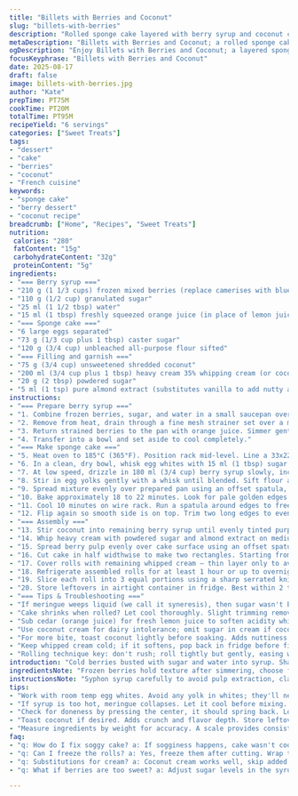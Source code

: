 ```yaml
---
title: "Billets with Berries and Coconut"
slug: "billets-with-berries"
description: "Rolled sponge cake layered with berry syrup and coconut cream. Uses frozen berries, a light meringue-based batter enriched with syrup, and whipped coconut cream with a hint of almond extract. Technique focuses on gentle folding, proper meringue peaks, and avoiding sogginess. Cooling and handling crucial for neat rolls. Adapted with reduced sugar and swapped lemon juice for orange zest. Coconut adds texture and color from soaking. Refrigerate to set flavors and maintain structure. Can substitute frozen berries or coconut cream for dairy-free option. Holds well in fridge for 2–3 days. Clear visual cues guide baking and rolling stages."
metaDescription: "Billets with Berries and Coconut; a rolled sponge cake with berry syrup and creamy coconut. Layered textures for a satisfying dessert experience."
ogDescription: "Enjoy Billets with Berries and Coconut; a layered sponge cake featuring sweet berries and coconut cream. Perfect dessert for gatherings."
focusKeyphrase: "Billets with Berries and Coconut"
date: 2025-08-17
draft: false
image: billets-with-berries.jpg
author: "Kate"
prepTime: PT75M
cookTime: PT20M
totalTime: PT95M
recipeYield: "6 servings"
categories: ["Sweet Treats"]
tags:
- "dessert"
- "cake"
- "berries"
- "coconut"
- "French cuisine"
keywords:
- "sponge cake"
- "berry dessert"
- "coconut recipe"
breadcrumb: ["Home", "Recipes", "Sweet Treats"]
nutrition: 
 calories: "280"
 fatContent: "15g"
 carbohydrateContent: "32g"
 proteinContent: "5g"
ingredients:
- "=== Berry syrup ==="
- "210 g (1 1/3 cups) frozen mixed berries (replace camerises with blueberries or raspberries)"
- "110 g (1/2 cup) granulated sugar"
- "25 ml (1 1/2 tbsp) water"
- "15 ml (1 tbsp) freshly squeezed orange juice (in place of lemon juice)"
- "=== Sponge cake ==="
- "6 large eggs separated"
- "73 g (1/3 cup plus 1 tbsp) caster sugar"
- "120 g (3/4 cup) unbleached all-purpose flour sifted"
- "=== Filling and garnish ==="
- "75 g (3/4 cup) unsweetened shredded coconut"
- "200 ml (3/4 cup plus 1 tbsp) heavy cream 35% whipping cream (or coconut cream for dairy-free)"
- "20 g (2 tbsp) powdered sugar"
- "5 ml (1 tsp) pure almond extract (substitutes vanilla to add nutty aroma)"
instructions:
- "=== Prepare berry syrup ==="
- "1. Combine frozen berries, sugar, and water in a small saucepan over medium heat. Bring to a lively boil while stirring frequently to avoid burning spots on the bottom. The mixture will bubble and release berry aroma, signaling juice extraction."
- "2. Remove from heat, drain through a fine mesh strainer set over a measuring cup. Do not press or mash berries; you want clear syrup without pulp. Reserve 200 ml (just under 1 cup) of this syrup. Add water if needed to reach volume."
- "3. Return strained berries to the pan with orange juice. Simmer gently for 5 minutes on low heat. This lightly thickens berry pulp while balancing acidity."
- "4. Transfer into a bowl and set aside to cool completely."
- "=== Make sponge cake ==="
- "5. Heat oven to 185°C (365°F). Position rack mid-level. Line a 33x22 cm (13x9 in) rimmed baking sheet with parchment, extending over two sides for easy removal."
- "6. In a clean, dry bowl, whisk egg whites with 15 ml (1 tbsp) sugar on medium speed until soft peaks form. Gradually add remaining sugar in thin streams while increasing speed. Whip until stiff, glossy peaks hold shape without falling."
- "7. At low speed, drizzle in 180 ml (3/4 cup) berry syrup slowly, incorporating fully but being careful to keep meringue volume."
- "8. Stir in egg yolks gently with a whisk until blended. Sift flour atop meringue mixture, folding delicately with a spoon or rubber spatula. Stop folding once flour streaks vanish; overmixing will deflate batter."
- "9. Spread mixture evenly over prepared pan using an offset spatula, smoothing surface. Tap pan lightly on counter to release large air bubbles."
- "10. Bake approximately 18 to 22 minutes. Look for pale golden edges peeling slightly from sides. The center should spring back under gentle pressure – not mushy or cracked."
- "11. Cool 10 minutes on wire rack. Run a spatula around edges to free cake. Invert onto fresh parchment. Remove original parchment carefully. Cool completely (about 20 minutes)."
- "12. Flip again so smooth side is on top. Trim two long edges to even cake thickness. This helps uniform rolling and removes browned crust."
- "=== Assembly ==="
- "13. Stir coconut into remaining berry syrup until evenly tinted purple; moisture softens fibrous coconut flakes making them fragrant and colorful."
- "14. Whip heavy cream with powdered sugar and almond extract on medium-high speed until firm peaks form. Don't overwhip; cream should hold shape but remain pliable."
- "15. Spread berry pulp evenly over cake surface using an offset spatula. Then spread three-quarters of whipped cream over that, smoothing gently."
- "16. Cut cake in half widthwise to make two rectangles. Starting from the long edge, roll each up gently but firmly, using extended parchment to guide the roll and prevent cracks."
- "17. Cover rolls with remaining whipped cream — thin layer only to avoid overpowering the structure. Immediately roll in coconut mixture, pressing lightly so flakes cling all around."
- "18. Refrigerate assembled rolls for at least 1 hour or up to overnight. This firms cream and allows flavors to meld."
- "19. Slice each roll into 3 equal portions using a sharp serrated knife. Wipe blade between cuts to maintain clean edges."
- "20. Store leftovers in airtight container in fridge. Best within 2 to 3 days; coconut stays moist but not soggy."
- "=== Tips & Troubleshooting ==="
- "If meringue weeps liquid (we call it syneresis), then sugar wasn't beaten in fully or syrup was too hot. Cool syrup to room temp before folding."
- "Cake shrinks when rolled? Let cool thoroughly. Slight trimming removes tough crust preventing cracks."
- "Sub cedar (orange juice) for fresh lemon juice to soften acidity while adding citrus notes."
- "Use coconut cream for dairy intolerance; omit sugar in cream if coconut cream too sweet."
- "For more bite, toast coconut lightly before soaking. Adds nuttiness and crunch variation."
- "Keep whipped cream cold; if it softens, pop back in fridge before finishing roll."
- "Rolling technique key: don't rush; roll tightly but gently, easing with parchment under to prevent ripping."
introduction: "Cold berries busted with sugar and water into syrup. Sharp citrus turned mellow; pulp cooked low and slow. Whip egg whites stiff then drenched them with sweet berry nectar — integrating yolks without deflating. Flour sifted, folded delicately like folding dreams. Spread thin in pan lined with parchment, wary of air bubbles that burn away flavor in oven’s heat. Cook until edges barely bronze and center still tender springy. Roll after warming, slick berry spread beneath clouds of whipped cream tinged almond and coconut soaked purple. Press coconut tight on cream, refrigerate to set the shape. Slice gently, serve cool. Keep secure in fridge; flavors settle. Classic rolled cakes require patience, but rewards? Worth every second."
ingredientsNote: "Frozen berries hold texture after simmering, choose firm varieties like blueberries, blackcurrants, or raspberries if camerises unavailable. Adjust sugar slightly if using sweeter fruits. Orange juice trades acidity for fragrance—lemon juice works too for brightness. Egg whites must be room temperature and spotless bowl aids stiff peaks. Folding flour requires gentle hands; deflation ruins lift. Heavy cream can be substituted with coconut cream for dairy-free adaptation but skip added sugar if coconut cream is sweetened. Soaking coconut in syrup colors it while adding moisture and flavor punch. Powdered sugar stabilizes cream, almond extract replaces vanilla to give a subtle nutty edge—alter according to preference."
instructionsNote: "Syphon syrup carefully to avoid pulp extraction, clarity enhances sponge moisture balance. Whip eggs to dry peaks, no sugar lags or syrup in hot state ensures stable meringue. Incorporate syrup and yolks slowly—the batter will be light and airy, don’t deflate with aggressive mixing. Folding flour is balancing act between full incorporation and keeping trapped air. Roll cake moving with parchment for support, trimming edges helps formation. Cool roll in fridge before slicing for clean portions. Coconut soak serves dual role: color and cohesiveness on outside. Whip cream peaks to hold stiff but still light texture allowing spread without breaking cake surface. Monitor baking with visual cues more than time. Listen for crackles when syrup thickens, look for glossy meringue tips, press sponge lightly to test doneness."
tips:
- "Work with room temp egg whites. Avoid any yolk in whites; they'll never whip. Whip until you see stiff peaks — glossy and stable. Pay attention when folding. It's a balance, too much can deflate it, too little, it'll be lumpy."
- "If syrup is too hot, meringue collapses. Let it cool before mixing. Keep an eye on your cream; don't overwhip. You want stiff but still spreadable. Dip parchment into cakes, makes rolling easier, prevents cracks."
- "Check for doneness by pressing the center, it should spring back. Look for pale golden edges. Always cool thoroughly before rolling. Cutting edges improves rolling, don’t skip this step. Clean knife edges matter."
- "Toast coconut if desired. Adds crunch and flavor depth. Store leftovers in airtight container to maintain that texture. If you made too much syrup, freeze it for later. Works wonders in smoothies."
- "Measure ingredients by weight for accuracy. A scale provides consistency every time. Variations in berries can throw sweetness off; adjust sugar accordingly. Keep an eye on those baking times but trust your senses."
faq:
- "q: How do I fix soggy cake? a: If sogginess happens, cake wasn't cooled enough. Ensure cooling is thorough. Also check syrup's sweetness; adjust for your preference. Don't rush rolling, be gentle."
- "q: Can I freeze the rolls? a: Yes, freeze them after cutting. Wrap tightly in plastic; they keep well for a month. Thaw in fridge before serving. Taste remains surprisingly good."
- "q: Substitutions for cream? a: Coconut cream works well, skip added sugar. ‘Whipped’ coconut cream can be tricky. It's temperamental, keep it cold. Use stabilized cream if worried."
- "q: What if berries are too sweet? a: Adjust sugar levels in the syrup. Taste as you go, always better. Combining sweet with tart like citrus can help balance flavors."

---
```


